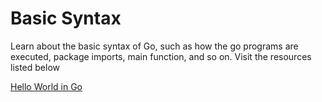 # Basic Syntax

Learn about the basic syntax of Go, such as how the go programs are executed, package imports, main function, and so on. Visit the resources listed below

[Hello World in Go](./hello-world/README.md)
